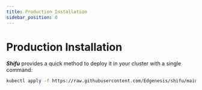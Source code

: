 ```yaml
---
title: Production Installation
sidebar_position: 0
---
```


# Production Installation

***Shifu*** provides a quick method to deploy it in your cluster with a single command:

```bash
kubectl apply -f https://raw.githubusercontent.com/Edgenesis/shifu/main/k8s/crd/install/shifu_install.yml
```
